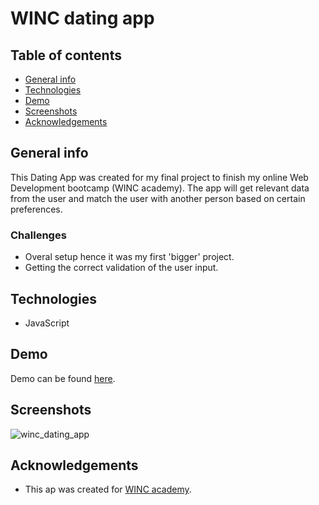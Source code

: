 # WINC dating app

## Table of contents
* [General info](#general-info)
* [Technologies](#technologies)
* [Demo](#demo)
* [Screenshots](#screenshots)
* [Acknowledgements](#acknowledgements)

## General info
This Dating App was created for my final project to finish my online Web Development bootcamp (WINC academy).
The app will get relevant data from the user and match the user with another person based on certain preferences.

### Challenges
* Overal setup hence it was my first 'bigger' project.
* Getting the correct validation of the user input. 

## Technologies
* JavaScript

## Demo
Demo can be found [here](https://replit.com/@vincentlemstra/WINC-dating-app?v=1).

## Screenshots
![winc_dating_app](https://user-images.githubusercontent.com/22345585/191082934-ead7626d-31c3-4881-85ee-ade4374c8469.gif)


## Acknowledgements
* This ap was created for [WINC academy](https://www.wincacademy.nl/#).


 




